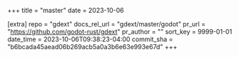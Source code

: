 +++
title = "master"
date = 2023-10-06

[extra]
repo = "gdext"
docs_rel_url = "gdext/master/godot"
pr_url = "https://github.com/godot-rust/gdext"
pr_author = ""
sort_key = 9999-01-01
date_time = 2023-10-06T09:38:23-04:00
commit_sha = "b6bcada45aead06b269acb5a0a3b6e63e993e67d"
+++


